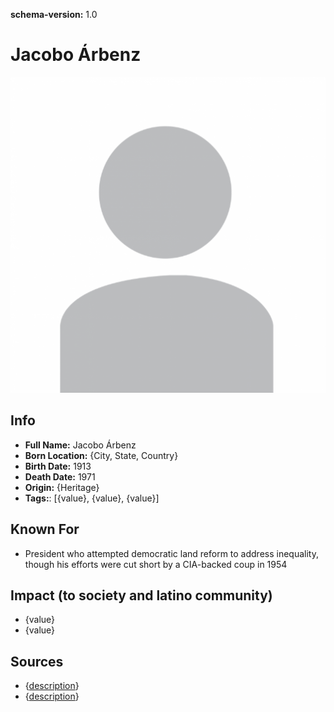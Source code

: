 **schema-version:** 1.0
# Jacobo Árbenz

![image description](images/person-image-template.png)

## Info
- **Full Name:** Jacobo Árbenz
- **Born Location:** {City, State, Country}
- **Birth Date:** 1913
- **Death Date:** 1971
- **Origin:** {Heritage}  
- **Tags:**: [{value}, {value}, {value}]

## Known For
- President who attempted democratic land reform to address inequality, though his efforts were cut short by a CIA-backed coup in 1954

## Impact (to society and latino community)
- {value}
- {value}

## Sources
- {[description](link)}
- {[description](link)}